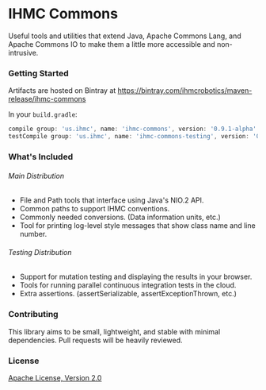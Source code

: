 IHMC Commons
============

Useful tools and utilities that extend Java, Apache Commons Lang, and Apache Commons IO to make them a little more accessible and non-intrusive.

### Getting Started

Artifacts are hosted on Bintray at https://bintray.com/ihmcrobotics/maven-release/ihmc-commons

In your `build.gradle`:
```groovy
compile group: 'us.ihmc', name: 'ihmc-commons', version: '0.9.1-alpha'
testCompile group: 'us.ihmc', name: 'ihmc-commons-testing', version: '0.9.1-alpha'
```

### What's Included

###### Main Distribution

- File and Path tools that interface using Java's NIO.2 API.
- Common paths to support IHMC conventions.
- Commonly needed conversions. (Data information units, etc.)
- Tool for printing log-level style messages that show class name and line number.

###### Testing Distribution

- Support for mutation testing and displaying the results in your browser.
- Tools for running parallel continuous integration tests in the cloud.
- Extra assertions. (assertSerializable, assertExceptionThrown, etc.)

### Contributing

This library aims to be small, lightweight, and stable with minimal dependencies. Pull requests will be heavily reviewed.

### License

[Apache License, Version 2.0](http://www.apache.org/licenses/LICENSE-2.0)
